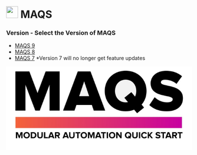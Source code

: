 # <img src="resources/maqslogo.ico" height="32" width="32"> MAQS

### Version - Select the Version of MAQS

* [MAQS 9](MAQS_9/Introduction.md)
* [MAQS 8](MAQS_8/Introduction.md)
* [MAQS 7](https://magenic.github.io/MAQS/#/MAQS_7/Introduction) 
  *Version 7 will no longer get feature updates

![MAQS](resources/maqsfull.jpg)